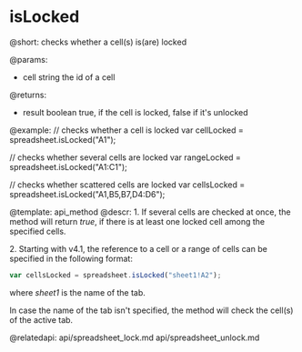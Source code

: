 isLocked
============

@short:
	checks whether a cell(s) is(are) locked
    
@params:
- cell		string			the id of a cell


@returns:
- result		boolean		true, if the cell is locked, false if it's unlocked

@example:
// checks whether a cell is locked
var cellLocked = spreadsheet.isLocked("A1"); 

// checks whether several cells are locked
var rangeLocked = spreadsheet.isLocked("A1:C1");

// checks whether scattered cells are locked
var cellsLocked = spreadsheet.isLocked("A1,B5,B7,D4:D6");


@template: api_method
@descr:
1\. If several cells are checked at once, the method will return *true*, if there is at least one locked cell among the specified cells.

2\. Starting with v4.1, the reference to a cell or a range of cells can be specified in the following format:

~~~js
var cellsLocked = spreadsheet.isLocked("sheet1!A2"); 
~~~

where *sheet1* is the name of the tab.

In case the name of the tab isn't specified, the method will check the cell(s) of the active tab.

@relatedapi:
api/spreadsheet_lock.md
api/spreadsheet_unlock.md